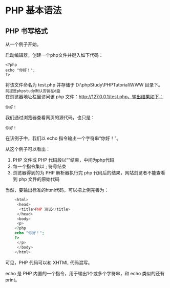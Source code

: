 # PHP 基本语法

## PHP 书写格式

从一个例子开始。

启动编辑器，创建一个php文件并键入如下代码：

    
    
    <?php
    echo "你好！";
    ?>
    

将该文件命名为 test.php 并存储于 D:\phpStudy\PHPTutorial\WWW 目录下。
`前提是phpstudy默认安装在d盘`  
在浏览器地址栏里访问该 php 文件：http://127.0.0.1/test.php，输出结果如下：

    
    
    你好！
    

我们通过浏览器查看网页的源代码，也只是：

    
    
    你好！
    

在该例子中，我们以 echo 指令输出一个字符串“你好！”。

从这个例子可以看出：

  1. PHP 文件或 PHP 代码段以“<?php”开头，以“?>”结束，中间为php代码
  2. 每一个指令集以 ; 符号结束
  3. 浏览器得到的为 PHP 解析器执行完 php 代码后的结果，网站浏览者不能查看到 php 文件的原始代码

当然，要输出标准的html代码，可以把上例完善为：
```php    
    <html>
     <head>
      <title>PHP 测试</title>
     </head>
     <body>
     <p>
    <?php
    echo "你好！";
    ?>
     </p>
     </body>
    </html>
```    

可见，PHP 代码可以和 XHTML 代码混写。

echo 是 PHP 内置的一个指令，用于输出1个或多个字符串，和 echo 类似的还有 print。

